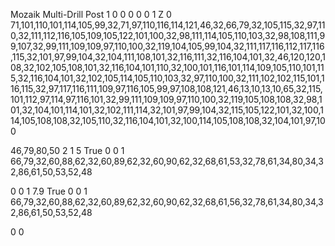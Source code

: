 Mozaik Multi-Drill Post
1
0
0
0
0
0
1
Z
0
71,101,110,101,114,105,99,32,71,97,110,116,114,121,46,32,66,79,32,105,115,32,97,110,32,111,112,116,105,109,105,122,101,100,32,98,111,114,105,110,103,32,98,108,111,99,107,32,99,111,109,109,97,110,100,32,119,104,105,99,104,32,111,117,116,112,117,116,115,32,101,97,99,104,32,104,111,108,101,32,116,111,32,116,104,101,32,46,120,120,108,32,102,105,108,101,32,116,104,101,110,32,100,101,116,101,114,109,105,110,101,115,32,116,104,101,32,102,105,114,105,110,103,32,97,110,100,32,111,102,102,115,101,116,115,32,97,117,116,111,109,97,116,105,99,97,108,108,121,46,13,10,13,10,65,32,115,101,112,97,114,97,116,101,32,99,111,109,109,97,110,100,32,119,105,108,108,32,98,101,32,104,101,114,101,32,102,111,114,32,101,97,99,104,32,115,105,122,101,32,100,114,105,108,108,32,105,110,32,116,104,101,32,100,114,105,108,108,32,104,101,97,100


46,79,80,50
2
1
5
True
0
0
1
66,79,32,60,88,62,32,60,89,62,32,60,90,62,32,68,61,53,32,78,61,34,80,34,32,86,61,50,53,52,48

0
0
1
7.9
True
0
0
1
66,79,32,60,88,62,32,60,89,62,32,60,90,62,32,68,61,56,32,78,61,34,80,34,32,86,61,50,53,52,48

0
0
